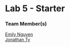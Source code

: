 # Lab 5 - Starter

### Team Member(s)

[Emily Nguyen](https://github.com/emngi)\
[Jonathan Ty](https://github.com/jonathan-ty)
